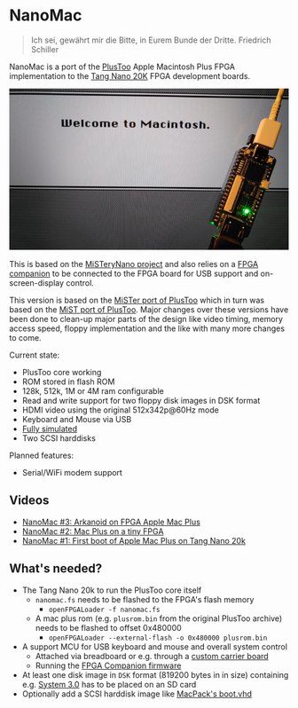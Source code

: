 # NanoMac

> Ich sei, gewährt mir die Bitte, in Eurem Bunde der Dritte. Friedrich Schiller

NanoMac is a port of the [PlusToo](https://www.bigmessowires.com/2012/12/15/plus-too-files/) Apple Macintosh Plus FPGA implementation to the [Tang Nano 20K](https://wiki.sipeed.com/hardware/en/tang/tang-nano-20k/nano-20k.html) FPGA development boards.

![NanoMac](images/nanomac.jpeg)

This is based on the [MiSTeryNano project](https://github.com/harbaum/MiSTeryNano/) and also relies on a [FPGA companion](http://github.com/harbaum/FPGA-Companion) to be connected to the FPGA board for USB support and on-screen-display control.

This version is based on the [MiSTer port of PlusToo](https://github.com/MiSTer-devel/MacPlus_MiSTer) which in turn
was based on the [MiST port of PlusToo](https://github.com/mist-devel/plus_too). Major changes over these versions have been done to clean-up major parts of the design like video timing, memory access speed, floppy implementation and the like with many more changes to come.

Current state:

  * PlusToo core working
  * ROM stored in flash ROM
  * 128k, 512k, 1M or 4M ram configurable
  * Read and write support for two floppy disk images in DSK format
  * HDMI video using the original 512x342p@60Hz mode
  * Keyboard and Mouse via USB
  * [Fully simulated](sim)
  * Two SCSI harddisks

Planned features:
  * Serial/WiFi modem support

## Videos

  * [NanoMac #3: Arkanoid on FPGA Apple Mac Plus](https://www.youtube.com/shorts/oIGm2tQEABU)
  * [NanoMac #2: Mac Plus on a tiny FPGA](https://www.youtube.com/shorts/Lqf23NVxUAg)
  * [NanoMac #1: First boot of Apple Mac Plus on Tang Nano 20k](https://www.youtube.com/shorts/wxhe5facZ5A)

## What's needed?

  * The Tang Nano 20k to run the PlusToo core itself
    * ```nanomac.fs``` needs to be flashed to the FPGA's flash memory
      * ```openFPGALoader -f nanomac.fs```
    * A mac plus rom (e.g. ```plusrom.bin``` from the original PlusToo archive) needs to be flashed to offset 0x480000
      * ```openFPGALoader --external-flash -o 0x480000 plusrom.bin```
  * A support MCU for USB keyboard and mouse and overall system control      
     * Attached via breadboard or e.g. through a [custom carrier board](https://github.com/harbaum/MiSTeryNano/tree/main/board/misteryshield20k_lite)
     * Running the [FPGA Companion firmware](http://github.com/harbaum/FPGA-Companion)
  * At least one disk image in ```DSK``` format (819200 bytes in in size) containing e.g. [System 3.0](https://winworldpc.com/product/mac-os-0-6/system-3x) has to be placed on an SD card
  * Optionally add a SCSI harddisk image like [MacPack's boot.vhd](https://archive.org/details/macpack)
